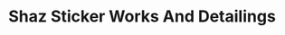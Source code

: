 ---
title: "Shaz Sticker Works And Detailings"
url: /9hx8-4p-muthoor-kerala/shaz-sticker-works-and-detailings/
shop: Kunst
---